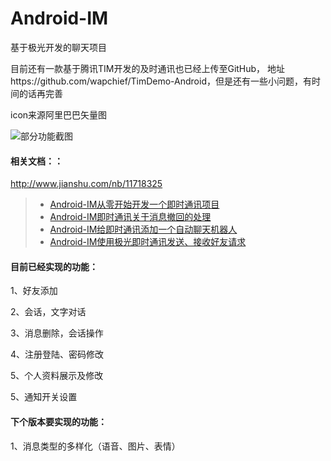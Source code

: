 # Android-IM

基于极光开发的聊天项目

目前还有一款基于腾讯TIM开发的及时通讯也已经上传至GitHub，
地址https://github.com/wapchief/TimDemo-Android，但是还有一些小问题，有时间的话再完善

icon来源阿里巴巴矢量图

![部分功能截图](https://github.com/wapchief/JPushIM/blob/master/screenshots/img.png?raw=true)



#### 相关文档：：

http://www.jianshu.com/nb/11718325
> * [Android-IM从零开始开发一个即时通讯项目](http://www.jianshu.com/p/dca480006691)
> * [Android-IM即时通讯关于消息撤回的处理](http://www.jianshu.com/p/f1367e7736e6)
> * [Android-IM给即时通讯添加一个自动聊天机器人](http://www.jianshu.com/p/866a171cfb7f)
> * [Android-IM使用极光即时通讯发送、接收好友请求](http://www.jianshu.com/p/42c10471ff54)

#### 目前已经实现的功能：

1、好友添加

2、会话，文字对话

3、消息删除，会话操作

4、注册登陆、密码修改

5、个人资料展示及修改

5、通知开关设置

#### 下个版本要实现的功能：

1、消息类型的多样化（语音、图片、表情）

